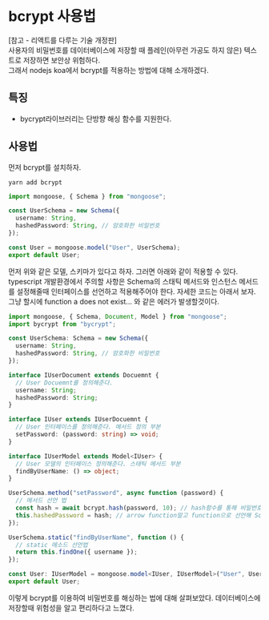 # bcrypt 사용법

[참고 - 리액트를 다루는 기술 개정판]  
사용자의 비밀번호를 데이터베이스에 저장할 때 플레인(아무런 가공도 하지 않은) 텍스트로 저장하면 보안상 위험하다.  
그래서 nodejs koa에서 bcrypt를 적용하는 방법에 대해 소개하겠다.

## 특징

- bycrypt라이브러리는 단방향 해싱 함수를 지원한다.

## 사용법

먼저 bcrypt를 설치하자.

```
yarn add bcrypt
```

```typescript
import mongoose, { Schema } from "mongoose";

const UserSchema = new Schema({
  username: String,
  hashedPassword: String, // 암호화한 비밀번호
});

const User = mongoose.model("User", UserSchema);
export default User;
```

먼저 위와 같은 모델, 스키마가 있다고 하자. 그러면 아래와 같이 적용할 수 있다. typescript 개발환경에서 주의할 사항은 Schema의 스태틱 메서드와 인스턴스 메서드를 설정해줄때 인터페이스를 선언하고 적용해주어야 한다. 자세한 코드는 아래서 보자. 그냥 할시에 function a does not exist... 와 같은 에러가 발생할것이다.

```typescript
import mongoose, { Schema, Document, Model } from "mongoose";
import bycrypt from "bycrypt";

const UserSchema: Schema = new Schema({
  username: String,
  hashedPassword: String, // 암호화한 비밀번호
});

interface IUserDocument extends Docuemnt {
  // User Docuemnt를 정의해준다.
  username: String;
  hashedPassword: String;
}

interface IUser extends IUserDocuemnt {
  // User 인터페이스를 정의해준다. 메서드 정의 부분
  setPassword: (password: string) => void;
}

interface IUserModel extends Model<IUser> {
  // User 모델의 인터페이스 정의해준다. 스태틱 메서드 부분
  findByUserName: () => object;
}

UserSchema.method("setPassword", async function (password) {
  // 메서드 선언 법
  const hash = await bcrypt.hash(password, 10); // hash함수를 통해 비밀번호를 10자리로 해싱한다.
  this.hashedPassword = hash; // arrow function말고 function으로 선언해 Schema의 비밀번호를 this로 초기화해준다.
});

UserSchema.static("findByUserName", function () {
  // static 메소드 선언법
  return this.findOne({ username });
});

const User: IUserModel = mongoose.model<IUser, IUserModel>("User", UserSchema); // 제네릭으로 User(User 모델로 findOne()을 통해 얻은 리턴값 등)인터페이스와 UserModel(mongoose.model로 생긴 model) 인터페이스를 설정해준다.
export default User;
```

이렇게 bcrypt를 이용하여 비밀번호를 해싱하는 법에 대해 살펴보았다. 데이터베이스에 저장할때 위험성을 알고 편리하다고 느꼈다.
